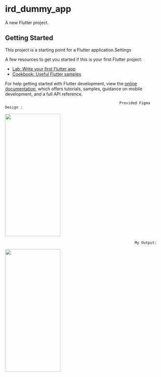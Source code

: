 # ird_dummy_app

A new Flutter project.

## Getting Started

This project is a starting point for a Flutter application.Settings


    
                
    

        
          

A few resources to get you started if this is your first Flutter project:

- [Lab: Write your first Flutter app](https://docs.flutter.dev/get-started/codelab)
- [Cookbook: Useful Flutter samples](https://docs.flutter.dev/cookbook)

For help getting started with Flutter development, view the
[online documentation](https://docs.flutter.dev/), which offers tutorials,
samples, guidance on mobile development, and a full API reference.

                                                        Provided Figma Design :


<img src="https://user-images.githubusercontent.com/43911685/216789230-df8c6414-37d2-4f74-b13b-ec8194d2bc29.png" width="180" height="400">



                                                               My Output:

<img src="https://user-images.githubusercontent.com/43911685/216789106-5c2f3311-0d7b-4821-b5fc-fe8c9cbbc060.png" width="180" height="400">
